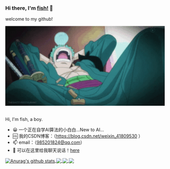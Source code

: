 ### Hi there, I'm [fish!](https://github.com/ooooxianyu) 👋
welcome to my github!

<img src="https://github.com/ooooxianyu/ooooxianyu/blob/master/zoro.gif">

<br />
<br />

Hi, I'm fish, a boy.

- 😀 一个正在自学AI算法的小白白…New to AI…
- 🆒 我的CSDN博客：（https://blog.csdn.net/weixin_41809530 ）
- 📫 email：（985201824@qq.com）
- 💬 可以在这里给我聊天说话！[here](https://github.com/ooooxianyu/ooooxianyu/issues)


<a href="https://github.com/anuraghazra/github-readme-stats">
  <img align="center" src="https://github-readme-stats.vercel.app/api?username=ooooxianyu&show_icons=true&include_all_commits=true&theme=radical&bg_color=#6495ED" alt="Anurag's github stats" />
</a>
<a href="https://github.com/anuraghazra/github-readme-stats">
  <!-- Change the `github-readme-stats.vercel.app` to `github-readme-stats.vercel.app`  -->
  <img align="center" src="https://github-readme-stats.vercel.app/api/top-langs/?username=ooooxianyu&layout=compact&theme=radical&bg_color=#6495ED" />
</a>

<a href="https://github.com/ooooxianyu/ooooxianyu">
  <!-- Change the `github-readme-stats.vercel.app` to `github-readme-stats.vercel.app`  -->
  <img align="center" src="https://github-readme-stats.vercel.app/api/pin/?username=ooooxianyu&repo=ooooxianyu&theme=radical&bg_color=#6495ED" />
</a>

<a href="https://github.com/ooooxianyu/yoloV5-arcface_forlearn">
  <!-- Change the `github-readme-stats.vercel.app` to `github-readme-stats.vercel.app`  -->
  <img align="center" src="https://github-readme-stats.vercel.app/api/pin/?username=ooooxianyu&repo=yoloV5-arcface_forlearn&theme=radical&bg_color=#6495ED" />
</a>
